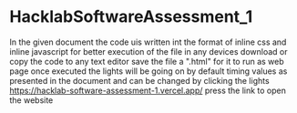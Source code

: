 ﻿# HacklabSoftwareAssessment_1
In the given document the code uis written int the format of inline css and inline javascript for better execution of the file in any devices
download or copy the code to any text editor 
save the file a ".html" for it to run as web page
once executed the lights will be going on by default timing values as presented in the document 
and can be changed by clicking the lights
https://hacklab-software-assessment-1.vercel.app/ press the link to open the website

